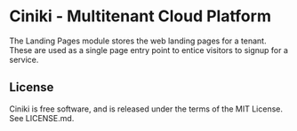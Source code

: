 Ciniki - Multitenant Cloud Platform
===========================================

The Landing Pages module stores the web landing pages for a tenant. These are used
as a single page entry point to entice visitors to signup for a service.

License
-------
Ciniki is free software, and is released under the terms of the MIT License. See LICENSE.md.

